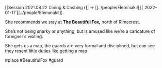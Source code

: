 ---
---

[[Session 2021.08.22 Dining & Dashing r]] -> [[../people/Elemmakil]] | 2022-01-17
[[../people/Elemmakil]].

  
She recommends we stay at **The Beautiful Fox,** north of Rimecrest.

She’s not being snarky or anything, but is amused like we’re a caricature of foreigner’s visiting.

She gets us a map, the guards are very formal and disciplined, but can see they resent little duties like getting a map

#place #BeautifulFox #guard